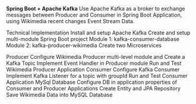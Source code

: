 **Spring Boot + Apache Kafka**
  Use Apache Kafka as a broker to exchange messages between Producer and Consumer in Spring Boot Application, using Wikimedia recent changes Event Stream Data.

Technical Implementation
  Install and setup Apache Kafka
  Create and setup multi-module Spring Boot project
    Module 1: kafka-consumer-database
    Module 2: kafka-producer-wikimedia
  Create two Microservices
  
  Producer
    Configure Wikimedia Producer multi-level module and Create a Kafka Topic
    Implement Event Handler in Producer module
    Run and Test Wikimedia Producer Application
  Consumer
    Configure Kafka Consumer
    Implement Kafka Listener for a topic with groupId
    Run and Test Consumer Application
  MySql Database
    Configure DB in application properties of Consumer and Producer Applications
    Create Entity and JPA Repository
    Save Wikimedia Data into MySQL Database
